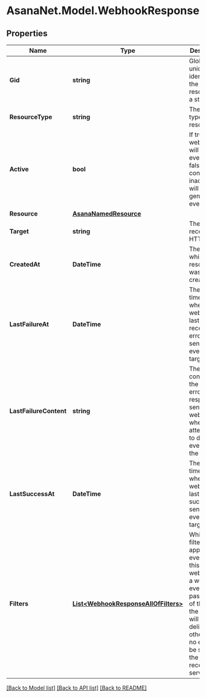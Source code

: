 # AsanaNet.Model.WebhookResponse

## Properties

Name | Type | Description | Notes
------------ | ------------- | ------------- | -------------
**Gid** | **string** | Globally unique identifier of the resource, as a string. | [optional] [readonly] 
**ResourceType** | **string** | The base type of this resource. | [optional] [readonly] 
**Active** | **bool** | If true, the webhook will send events - if false it is considered inactive and will not generate events. | [optional] [readonly] 
**Resource** | [**AsanaNamedResource**](AsanaNamedResource.md) |  | [optional] 
**Target** | **string** | The URL to receive the HTTP POST. | [optional] [readonly] 
**CreatedAt** | **DateTime** | The time at which this resource was created. | [optional] [readonly] 
**LastFailureAt** | **DateTime** | The timestamp when the webhook last received an error when sending an event to the target. | [optional] [readonly] 
**LastFailureContent** | **string** | The contents of the last error response sent to the webhook when attempting to deliver events to the target. | [optional] [readonly] 
**LastSuccessAt** | **DateTime** | The timestamp when the webhook last successfully sent an event to the target. | [optional] [readonly] 
**Filters** | [**List&lt;WebhookResponseAllOfFilters&gt;**](WebhookResponseAllOfFilters.md) | Whitelist of filters to apply to events from this webhook. If a webhook event passes any of the filters the event will be delivered; otherwise no event will be sent to the receiving server. | [optional] 

[[Back to Model list]](../README.md#documentation-for-models) [[Back to API list]](../README.md#documentation-for-api-endpoints) [[Back to README]](../README.md)

